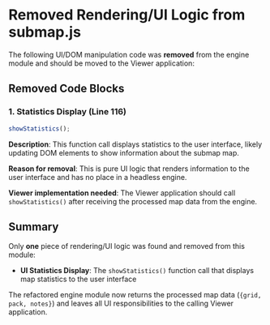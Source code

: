 # Removed Rendering/UI Logic from submap.js

The following UI/DOM manipulation code was **removed** from the engine module and should be moved to the Viewer application:

## Removed Code Blocks

### 1. Statistics Display (Line 116)
```javascript
showStatistics();
```

**Description**: This function call displays statistics to the user interface, likely updating DOM elements to show information about the submap map.

**Reason for removal**: This is pure UI logic that renders information to the user interface and has no place in a headless engine.

**Viewer implementation needed**: The Viewer application should call `showStatistics()` after receiving the processed map data from the engine.

## Summary

Only **one** piece of rendering/UI logic was found and removed from this module:

- **UI Statistics Display**: The `showStatistics()` function call that displays map statistics to the user interface

The refactored engine module now returns the processed map data (`{grid, pack, notes}`) and leaves all UI responsibilities to the calling Viewer application.
